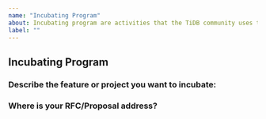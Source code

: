 ```yaml
---
name: "Incubating Program"
about: Incubating program are activities that the TiDB community uses to incubate specific new features or projects. Participants can submit RFCs to this repo first. If the RFC is approved by most PMC members, an incubation project group will be established, which will involve community contributors (including PingCAP members) and a working group will be established in Community to promote the project.
label: ""
---
```


## Incubating Program

### Describe the feature or project you want to incubate:
<!-- A description of what you want to happen. -->

### Where is your RFC/Proposal address?
<!-- A link to the RFC/Proposal. -->

